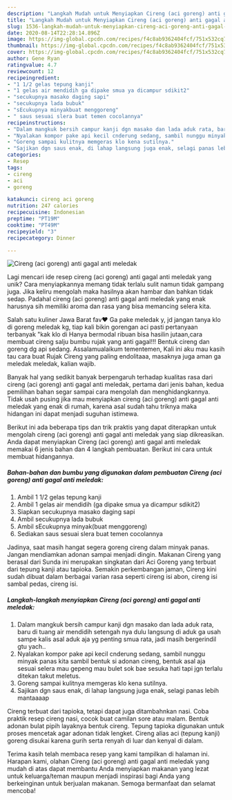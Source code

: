 ```yaml
---
description: "Langkah Mudah untuk Menyiapkan Cireng (aci goreng) anti gagal anti meledak yang Bisa Manjain Lidah"
title: "Langkah Mudah untuk Menyiapkan Cireng (aci goreng) anti gagal anti meledak yang Bisa Manjain Lidah"
slug: 1536-langkah-mudah-untuk-menyiapkan-cireng-aci-goreng-anti-gagal-anti-meledak-yang-bisa-manjain-lidah
date: 2020-08-14T22:28:14.896Z
image: https://img-global.cpcdn.com/recipes/f4c8ab9362404fcf/751x532cq70/cireng-aci-goreng-anti-gagal-anti-meledak-foto-resep-utama.jpg
thumbnail: https://img-global.cpcdn.com/recipes/f4c8ab9362404fcf/751x532cq70/cireng-aci-goreng-anti-gagal-anti-meledak-foto-resep-utama.jpg
cover: https://img-global.cpcdn.com/recipes/f4c8ab9362404fcf/751x532cq70/cireng-aci-goreng-anti-gagal-anti-meledak-foto-resep-utama.jpg
author: Gene Ryan
ratingvalue: 4.7
reviewcount: 12
recipeingredient:
- "1 1/2 gelas tepung kanji"
- "1 gelas air mendidih ga dipake smua ya dicampur sdikit2"
- "secukupnya masako daging sapi"
- "secukupnya lada bubuk"
- "sEcukupnya minyakbuat menggoreng"
- " saus sesuai slera buat temen cocolannya"
recipeinstructions:
- "Dalam mangkuk bersih campur kanji dgn masako dan lada aduk rata, baru di tuang air mendidih setengah nya dulu langsung di aduk ga usah sampe kalis asal aduk aja yg penting smua rata, jadi masih bergerindil gtu yach.."
- "Nyalakan kompor pake api kecil cnderung sedang, sambil nunggu minyak panas kita sambil bentuk si adonan cireng, bentuk asal aja sesuai selera mau gepeng mau bulet sok bae sesuka hati tapi jgn terlalu ditekan takut meletus."
- "Goreng sampai kulitnya memgeras klo kena sutilnya."
- "Sajikan dgn saus enak, di lahap langsung juga enak, selagi panas lebih mantaaaap"
categories:
- Resep
tags:
- cireng
- aci
- goreng

katakunci: cireng aci goreng 
nutrition: 247 calories
recipecuisine: Indonesian
preptime: "PT19M"
cooktime: "PT49M"
recipeyield: "3"
recipecategory: Dinner

---
```



![Cireng (aci goreng) anti gagal anti meledak](https://img-global.cpcdn.com/recipes/f4c8ab9362404fcf/751x532cq70/cireng-aci-goreng-anti-gagal-anti-meledak-foto-resep-utama.jpg)

Lagi mencari ide resep cireng (aci goreng) anti gagal anti meledak yang unik? Cara menyiapkannya memang tidak terlalu sulit namun tidak gampang juga. Jika keliru mengolah maka hasilnya akan hambar dan bahkan tidak sedap. Padahal cireng (aci goreng) anti gagal anti meledak yang enak harusnya sih memiliki aroma dan rasa yang bisa memancing selera kita.

Salah satu kuliner Jawa Barat fav❤️ Ga pake meledak y, jd jangan tanya klo di goreng meledak kg, tiap kali bikin gorengan aci pasti pertanyaan terbanyak &#34;kak klo di Hanya bermodal ribuan bisa hasilin jutaan,cara membuat cireng salju bumbu rujak yang anti gagal!!! Bentuk cireng dan goreng dg api sedang. Assalamualaikum tementemen, Kali ini aku mau kasih tau cara buat Rujak Cireng yang paling endolitaaa, masaknya juga aman ga meledak meledak, kalian wajib.

Banyak hal yang sedikit banyak berpengaruh terhadap kualitas rasa dari cireng (aci goreng) anti gagal anti meledak, pertama dari jenis bahan, kedua pemilihan bahan segar sampai cara mengolah dan menghidangkannya. Tidak usah pusing jika mau menyiapkan cireng (aci goreng) anti gagal anti meledak yang enak di rumah, karena asal sudah tahu triknya maka hidangan ini dapat menjadi suguhan istimewa.


Berikut ini ada beberapa tips dan trik praktis yang dapat diterapkan untuk mengolah cireng (aci goreng) anti gagal anti meledak yang siap dikreasikan. Anda dapat menyiapkan Cireng (aci goreng) anti gagal anti meledak memakai 6 jenis bahan dan 4 langkah pembuatan. Berikut ini cara untuk membuat hidangannya.

<!--inarticleads1-->

##### Bahan-bahan dan bumbu yang digunakan dalam pembuatan Cireng (aci goreng) anti gagal anti meledak:

1. Ambil 1 1/2 gelas tepung kanji
1. Ambil 1 gelas air mendidih (ga dipake smua ya dicampur sdikit2)
1. Siapkan secukupnya masako daging sapi
1. Ambil secukupnya lada bubuk
1. Ambil sEcukupnya minyak(buat menggoreng)
1. Sediakan  saus sesuai slera buat temen cocolannya


Jadinya, saat masih hangat segera goreng cireng dalam minyak panas. Jangan mendiamkan adonan sampai menjadi dingin. Makanan Cireng yang berasal dari Sunda ini merupakan singkatan dari Aci Goreng yang terbuat dari tepung kanji atau tapioka. Semakin perkembangan jaman, Cireng kini sudah dibuat dalam berbagai varian rasa seperti cireng isi abon, cireng isi sambal pedas, cireng isi. 

<!--inarticleads2-->

##### Langkah-langkah menyiapkan Cireng (aci goreng) anti gagal anti meledak:

1. Dalam mangkuk bersih campur kanji dgn masako dan lada aduk rata, baru di tuang air mendidih setengah nya dulu langsung di aduk ga usah sampe kalis asal aduk aja yg penting smua rata, jadi masih bergerindil gtu yach..
1. Nyalakan kompor pake api kecil cnderung sedang, sambil nunggu minyak panas kita sambil bentuk si adonan cireng, bentuk asal aja sesuai selera mau gepeng mau bulet sok bae sesuka hati tapi jgn terlalu ditekan takut meletus.
1. Goreng sampai kulitnya memgeras klo kena sutilnya.
1. Sajikan dgn saus enak, di lahap langsung juga enak, selagi panas lebih mantaaaap


Cireng terbuat dari tapioka, tetapi dapat juga ditambahnkan nasi. Coba praktik resep cireng nasi, cocok buat camilan sore atau malam. Bentuk adonan bulat pipih layaknya bentuk cireng. Tepung tapioka digunakan untuk proses mencetak agar adonan tidak lengket. Cireng alias aci (tepung kanji) goreng disukai karena gurih serta renyah di luar dan kenyal di dalam. 

Terima kasih telah membaca resep yang kami tampilkan di halaman ini. Harapan kami, olahan Cireng (aci goreng) anti gagal anti meledak yang mudah di atas dapat membantu Anda menyiapkan makanan yang lezat untuk keluarga/teman maupun menjadi inspirasi bagi Anda yang berkeinginan untuk berjualan makanan. Semoga bermanfaat dan selamat mencoba!
